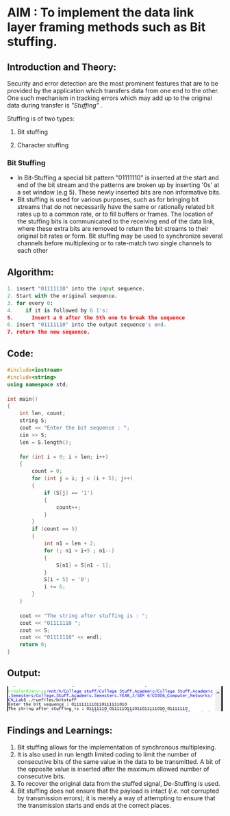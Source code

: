 # AIM : To implement the data link layer framing methods such as Bit stuffing.

## Introduction and Theory:

Security and error detection are the most prominent features that are to be provided by the application which transfers data from one end to the other. One such mechanism in tracking errors which may add up to the original data during transfer is *"Stuffing"* . 

Stuffing is of two types: 

1) Bit stuffing 

2) Character stuffing

### Bit Stuffing

* In Bit-Stuffing a special bit pattern "01111110" is inserted at the start and end of the bit stream and the patterns are broken up by inserting '0s' at a set window (e.g 5). These newly inserted bits are non informative bits.
* Bit stuffing is used for various purposes, such as for bringing bit streams that do not necessarily have the same or rationally related bit rates up to a common rate, or to fill buffers or frames. The location of the stuffing bits is communicated to the receiving end of the data link, where these extra bits are removed to return the bit streams to their original bit rates or form. Bit stuffing may be used to synchronize several channels before multiplexing or to rate-match two single channels to each other

## Algorithm:

```python
1. insert "01111110" into the input sequence.
2. Start with the original sequence.
3. for every 0:
4.    if it is followed by 6 1's:
5.    	Insert a 0 after the 5th one to break the sequence
6. insert "01111110" into the output sequence's end.
7. return the new sequence.
```

## Code:

```c++
#include<iostream>
#include<string>
using namespace std;

int main()
{
    int len, count;
	string S;
	cout << "Enter the bit sequence : ";
	cin >> S;
	len = S.length();

	for (int i = 0; i < len; i++)
	{
		count = 0;
		for (int j = i; j < (i + 5); j++)
		{
			if (S[j] == '1')
			{
				count++;
			}
		}
		if (count == 5)
		{
			int n1 = len + 2;
			for (; n1 > i+5 ; n1--)
			{
				S[n1] = S[n1 - 1];
			}
			S[i + 5] = '0';
			i += 6;
		}
	}

	cout << "The string after stuffing is : ";
	cout << "01111110 ";
	cout << S;
	cout << "01111110" << endl;
	return 0;
}
```

## Output:

![BitStuffingPic](../outputs/bitstuffing.PNG)

## Findings and Learnings:

1. Bit stuffing allows for the implementation of synchronous multiplexing.
2.  It is also used in run length limited coding to limit the number of consecutive bits of the same value in the data to be transmitted. A bit of the opposite value is inserted after the maximum allowed number of consecutive bits.
3. To recover the original data from the stuffed signal, De-Stuffing is used.
4. Bit stuffing does not ensure that the payload is intact (*i.e.* not corrupted by transmission errors); it is merely a way of attempting to ensure that the transmission starts and ends at the correct places.


